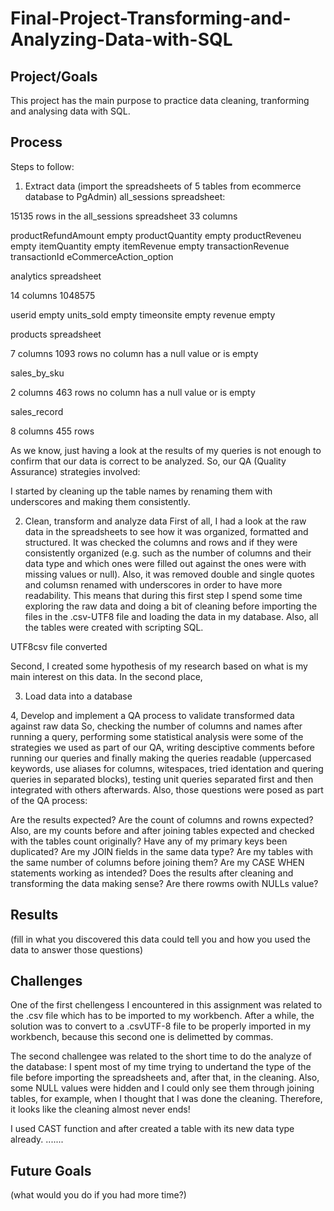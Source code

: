 # Final-Project-Transforming-and-Analyzing-Data-with-SQL

## Project/Goals
This project has the main purpose to practice data cleaning, tranforming and analysing data with SQL. 

## Process
Steps to follow:

1. Extract data (import the spreadsheets of 5 tables from ecommerce database to PgAdmin)
all_sessions spreadsheet:

15135 rows in the all_sessions spreadsheet 
33 columns

productRefundAmount empty
productQuantity empty
productReveneu empty
itemQuantity empty
itemRevenue empty
transactionRevenue
transactionId
eCommerceAction_option

analytics spreadsheet

14 columns
1048575

userid empty
units_sold empty
timeonsite empty
revenue empty

products spreadsheet

7 columns
1093 rows
no column has a null value or is empty

sales_by_sku

2 columns
463 rows
no column has a null value or is empty

sales_record

8 columns
455 rows

As we know, just having a look at the results of my queries is not enough to confirm that our data is correct to be analyzed. So, our QA (Quality Assurance) strategies involved:
  
I started by cleaning up the table names by renaming them with underscores and making them consistently.

2. Clean, transform and analyze data
First of all, I had a look at the raw data in the spreadsheets to see how it was organized, formatted and structured. It was checked the columns and rows and if they were consistently organized (e.g. such as the number of columns and their data type and which ones were filled out against the ones were with missing values or null). Also, it was removed double and single quotes and columsn renamed with underscores in order to have more readability. This means that during this first step I spend some time exploring the raw data and doing a bit of cleaning before importing the files in the .csv-UTF8 file and loading the data in my database. Also, all the tables were created with scripting SQL.

UTF8csv file converted

Second, I created some hypothesis of my research based on what is my main interest on this data. 
In the second place, 

3. Load data into a database

4, Develop and implement a QA process to validate transformed data against raw data
So, checking the number of columns and names after running a query, performing some statistical analysis were some of the strategies we used as part of our QA, writing desciptive comments before running our queries and finally making the queries readable (uppercased keywords, use aliases for columns, witespaces, tried identation and quering queries in separated blocks), testing unit queries separated first and then integrated with others afterwards. Also, those questions were posed as part of the QA process:

Are the results expected? Are the count of columns and rowns expected? Also, are my counts before and after joining tables expected and checked with the tables count originally?
Have any of my primary keys been duplicated?
Are my JOIN fields in the same data type? Are my tables with the same number of columns before joining them?
Are my CASE WHEN statements working as intended?
Does the results after cleaning and transforming the data making sense?
Are there rowms owith NULLs value?


## Results
(fill in what you discovered this data could tell you and how you used the data to answer those questions)

## Challenges 
One of the first chellengess I encountered in this assignment was related to the .csv file which has to be imported to my workbench. After a while, the solution was to convert to a .csvUTF-8 file to be properly imported in my workbench, because this second one is delimetted by commas.

The second challengee was related to the short time to do the analyze of the database: I spent most of my time trying to undertand the type of the file before importing the spreadsheets and, after that, in the cleaning. Also, some NULL values were hidden and I could only see them through joining tables, for example, when I thought that I was done the cleaning. Therefore, it looks like the cleaning almost never ends!


I used CAST function and after created a table with its new data type already. .......


## Future Goals
(what would you do if you had more time?)
